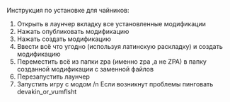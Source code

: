 Инструкция по установке для чайников:
1. Открыть в лаунчер вкладку все установленные модификации
2. Нажать опубликовать модификацию
3. Нажать создать модификацию
4. Ввести всё что угодно (используя латинскую раскладку) и создать модификацию
5. Переместить всё из папки zpa (именно zpa ,а не ZPA) в папку созданной модификации с заменной файлов
6. Перезапустить лаунчер
7. Запустить игру с модом
/n Если возникнут проблемы пинговать devakin_or_vumflsht
